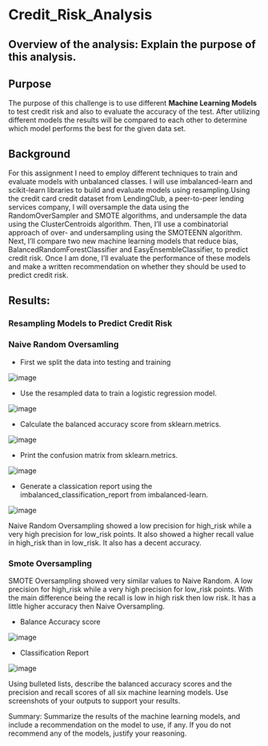 # Credit_Risk_Analysis

## Overview of the analysis: Explain the purpose of this analysis.

## Purpose
The purpose of this challenge is to use different **Machine Learning Models** to test credit risk and also to evaluate the accuracy of the test. After utilizing different models the results will be compared to each other to determine which model performs the best for the given data set. 

## Background
For this assignment I need to employ different techniques to train and evaluate models with unbalanced classes. I will use imbalanced-learn and scikit-learn libraries to build and evaluate models using resampling.Using the credit card credit dataset from LendingClub, a peer-to-peer lending services company, I will oversample the data using the RandomOverSampler and SMOTE algorithms, and undersample the data using the ClusterCentroids algorithm. Then, I’ll use a combinatorial approach of over- and undersampling using the SMOTEENN algorithm. Next, I’ll compare two new machine learning models that reduce bias, BalancedRandomForestClassifier and EasyEnsembleClassifier, to predict credit risk. Once I am done, I’ll evaluate the performance of these models and make a written recommendation on whether they should be used to predict credit risk.

## Results:

### Resampling Models to Predict Credit Risk

### Naive Random Oversamling

* First we split the data into testing and training

![image](https://user-images.githubusercontent.com/105535250/200156709-0cf01e3a-9f67-4de2-9fe8-b7ec4f61f638.png)

* Use the resampled data to train a logistic regression model.

![image](https://user-images.githubusercontent.com/105535250/200156872-f46954c4-6d9b-4ba0-bdf7-6b3691cd221a.png)

* Calculate the balanced accuracy score from sklearn.metrics.

![image](https://user-images.githubusercontent.com/105535250/200156833-a1d132e4-0157-4a4a-b961-d956ea8b4747.png)

* Print the confusion matrix from sklearn.metrics.

![image](https://user-images.githubusercontent.com/105535250/200156918-2f17f53a-d6f9-4788-a8e8-a9076afd71b5.png)

* Generate a classication report using the imbalanced_classification_report from imbalanced-learn.

![image](https://user-images.githubusercontent.com/105535250/200156952-8d1490ca-2a0d-478d-ac8a-9fae4da10d49.png)

Naive Random Oversampling showed a low precision for high_risk while a very high precision for low_risk points. It also showed a higher recall value in high_risk than in low_risk. It also has a decent accuracy.

### Smote Oversampling 

SMOTE Oversampling showed very similar values to Naive Random. A low precision for high_risk while a very high precision for low_risk points. With the main difference being the recall is low in high risk then low risk. It has a little higher accuracy then Naive Oversampling.

* Balance Accuracy score

![image](https://user-images.githubusercontent.com/105535250/200157226-4cbccd65-b726-414a-8062-81cffd39f95c.png)

* Classification Report

![image](https://user-images.githubusercontent.com/105535250/200157278-473ff9ed-df80-445e-9a1a-ecca1003e1aa.png)



Using bulleted lists, describe the balanced accuracy scores and the precision and recall scores of all six machine learning models. Use screenshots of your outputs to support your results.

Summary: Summarize the results of the machine learning models, and include a recommendation on the model to use, if any. If you do not recommend any of the models, justify your reasoning.
